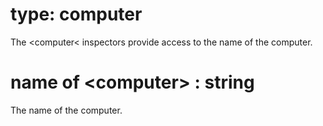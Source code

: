 # type: computer

The &lt;computer&lt; inspectors provide access to the name of the computer.

# name of &lt;computer&gt; : string

The name of the computer.

